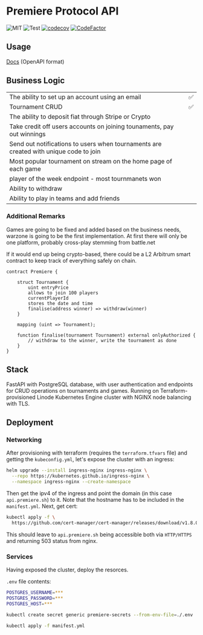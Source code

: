 # Premiere Protocol API
![MIT]("https://img.shields.io/badge/license-MIT-blue.svg")
![Test](https://github.com/piotrostr/premiere-api/actions/workflows/main.yml/badge.svg)
[![codecov](https://codecov.io/gh/piotrostr/premiere-api/branch/master/graph/badge.svg?token=WZMNTI0JJN)](https://codecov.io/gh/piotrostr/premiere-api)
[![CodeFactor](https://www.codefactor.io/repository/github/piotrostr/premiere-api/badge/master)](https://www.codefactor.io/repository/github/piotrostr/premiere-api/overview/master)

## Usage

[Docs](https://api.premiere.sh/docs) (OpenAPI format)

## Business Logic

<table>
  <tbody>
    <tr>
      <td>The ability to set up an account using an email</td>
      <td>✅</td>
    </tr>
    <tr>
      <td>Tournament CRUD</td>
      <td>✅</td>
    </tr>
    <tr>
      <td>The ability to deposit fiat through Stripe or Crypto</td>
      <td></td>
    </tr>
    <tr>
      <td>
        Take credit off users accounts on joining tounaments, pay out winnings
      </td>
      <td></td>
    </tr>
    <tr>
      <td>
        Send out notifications to users when tournaments are created with unique
        code to join
      </td>
      <td></td>
    </tr>
    <tr>
      <td>
        Most popular tournament on stream on the home page of each game
      </td>
      <td></td>
    </tr>
    <tr>
      <td>
        player of the week endpoint - most tournmanets won
      </td>
      <td></td>
    </tr>
    <tr>
      <td>Ability to withdraw</td>
      <td></td>
    </tr>
    <tr>
      <td>Ability to play in teams and add friends</td>
      <td></td>
    </tr>
  </tbody>
</table>

### Additional Remarks

Games are going to be fixed and added based on the business needs,
warzone is going to be the first implementation. At first there will only be
one platform, probably cross-play stemming from battle.net

If it would end up being crypto-based, there could be a L2 Arbitrum smart
contract to keep track of everything safely on chain.

```solidity
contract Premiere {

    struct Tournament {
        uint entryPrice
        allows to join 100 players
        currentPlayerId
        stores the date and time
        finalise(address winner) => withdraw(winner)
    }

    mapping (uint => Tournament);

    function finalise(tournament Tournament) external onlyAuthorized {
        // withdraw to the winner, write the tournament as done
    }
}
```

## Stack

FastAPI with PostgreSQL database, with user authentication and endpoints for
CRUD operations on tournaments and games. Running on Terraform-provisioned
Linode Kubernetes Engine cluster with NGINX node balancing with TLS.

## Deployment

### Networking

After provisioning with terraform (requires the `terraform.tfvars` file) and
getting the `kubeconfig.yml`, let's expose the cluster with an ingress:

```sh
helm upgrade --install ingress-nginx ingress-nginx \
  --repo https://kubernetes.github.io/ingress-nginx \
  --namespace ingress-nginx --create-namespace
```

Then get the ipv4 of the ingress and point the domain (in this case
`api.premiere.sh`) to it. Note that the hostname has to be included in the
`manifest.yml`. Next, get cert:

```sh
kubectl apply -f \
  https://github.com/cert-manager/cert-manager/releases/download/v1.8.0/cert-manager.yaml
```

This should leave to `api.premiere.sh` being accessible both via `HTTP/HTTPS`
and returning 503 status from nginx.

### Services

Having exposed the cluster, deploy the resorces.

`.env` file contents:

```sh
POSTGRES_USERNAME=***
POSTGRES_PASSWORD=***
POSTGRES_HOST=***
```

```bash
kubectl create secret generic premiere-secrets --from-env-file=./.env
```

```sh
kubectl apply -f manifest.yml
```
